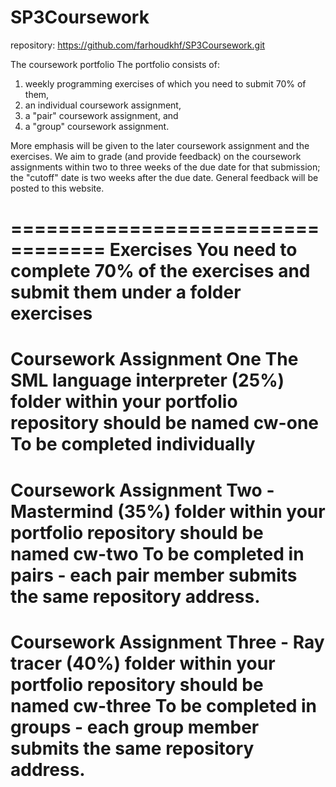 # SP3Coursework

repository:
https://github.com/farhoudkhf/SP3Coursework.git


The coursework portfolio
The portfolio consists of:
1. weekly programming exercises of which you need to submit 70% of them,
2. an individual coursework assignment,
3. a "pair" coursework assignment, and
4. a "group" coursework assignment.

More emphasis will be given to the later coursework assignment and the exercises.
We aim to grade (and provide feedback) on the coursework assignments within 
two to three weeks of the due date for that submission; 
the "cutoff" date is two weeks after the due date.
General feedback will be posted to this website.

==================================
Exercises
You need to complete 70% of the exercises and submit them under a folder exercises
==================================
Coursework Assignment One
The SML language interpreter (25%)
folder within your portfolio repository should be named cw-one
To be completed individually
==================================
Coursework Assignment Two - Mastermind (35%)
folder within your portfolio repository should be named cw-two
To be completed in pairs -  each pair member submits the same repository address.
==================================
Coursework Assignment Three - Ray tracer (40%)
folder within your portfolio repository should be named cw-three
To be completed in groups -  each group member submits the same repository address.
==================================
